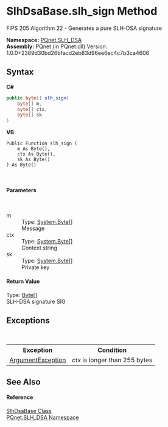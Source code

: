 # SlhDsaBase.slh_sign Method 
 

FIPS 205 Algorithm 22 - Generates a pure SLH-DSA signature

**Namespace:**&nbsp;<a href="5a51e981-67fd-0177-2098-034d6071509d">PQnet.SLH_DSA</a><br />**Assembly:**&nbsp;PQnet (in PQnet.dll) Version: 1.0.0+2389d30bd26bfacd2eb83d96ee6ec4c7b3ca4606

## Syntax

**C#**<br />
``` C#
public byte[] slh_sign(
	byte[] m,
	byte[] ctx,
	byte[] sk
)
```

**VB**<br />
``` VB
Public Function slh_sign ( 
	m As Byte(),
	ctx As Byte(),
	sk As Byte()
) As Byte()
```

<br />

#### Parameters
&nbsp;<dl><dt>m</dt><dd>Type: <a href="https://docs.microsoft.com/dotnet/api/system.byte" target="_blank" rel="noopener noreferrer">System.Byte</a>[]<br />Message</dd><dt>ctx</dt><dd>Type: <a href="https://docs.microsoft.com/dotnet/api/system.byte" target="_blank" rel="noopener noreferrer">System.Byte</a>[]<br />Context string</dd><dt>sk</dt><dd>Type: <a href="https://docs.microsoft.com/dotnet/api/system.byte" target="_blank" rel="noopener noreferrer">System.Byte</a>[]<br />Private key</dd></dl>

#### Return Value
Type: <a href="https://docs.microsoft.com/dotnet/api/system.byte" target="_blank" rel="noopener noreferrer">Byte</a>[]<br />SLH-DSA signature SIG

## Exceptions
&nbsp;<table><tr><th>Exception</th><th>Condition</th></tr><tr><td><a href="https://docs.microsoft.com/dotnet/api/system.argumentexception" target="_blank" rel="noopener noreferrer">ArgumentException</a></td><td>*ctx* is longer than 255 bytes</td></tr></table>

## See Also


#### Reference
<a href="1d1a32a0-f23c-63fc-1ca5-63206215e8be">SlhDsaBase Class</a><br /><a href="5a51e981-67fd-0177-2098-034d6071509d">PQnet.SLH_DSA Namespace</a><br />
